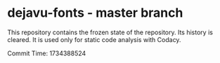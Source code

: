 # dejavu-fonts - master branch

This repository contains the frozen state of the repository.
Its history is cleared. It is used only for static code
analysis with Codacy.

Commit Time: 1734388524